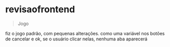 # revisaofrontend
>Jogo
<p> fiz o jogo padrão, com pequenas alterações. como uma variável nos botões de cancelar e ok, se o usuário clicar nelas, nenhuma aba aparecerá<p>
